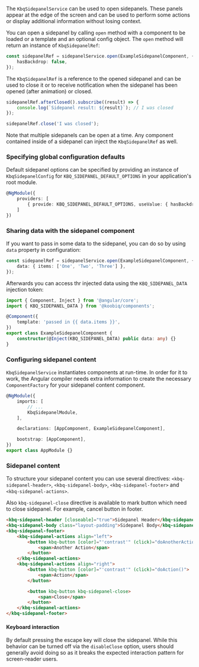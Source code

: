 The `KbqSidepanelService` can be used to open sidepanels.
These panels appear at the edge of the screen and can be used to perform
some actions or display additional information without losing context.

You can open a sidepanel by calling `open` method with a component to be loaded or a template
and an optional config object.
The `open` method will return an instance of `KbqSidepanelRef`:

```ts
const sidepanelRef = sidepanelService.open(ExampleSidepanelComponent, {
    hasBackdrop: false,
});
```

The `KbqSidepanelRef` is a reference to the opened sidepanel and can be used to close it or
to receive notification when the sidepanel has been opened (after animation) or closed.

```ts
sidepanelRef.afterClosed().subscribe((result) => {
    console.log(`Sidepanel result: ${result}`); // I was closed
});

sidepanelRef.close('I was closed');
```

Note that multiple sidepanels can be open at a time. Any component contained inside of a sidepanel
can inject the `KbqSidepanelRef` as well.

### Specifying global configuration defaults

Default sidepanel options can be specified by providing an instance of `KbqSidepanelConfig`
for `KBQ_SIDEPANEL_DEFAULT_OPTIONS` in your application's root module.

```ts
@NgModule({
    providers: [
        { provide: KBQ_SIDEPANEL_DEFAULT_OPTIONS, useValue: { hasBackdrop: false } }
    ]
})
```

### Sharing data with the sidepanel component

If you want to pass in some data to the sidepanel, you can do so by using `data` property
in configuration:

```ts
const sidepanelRef = sidepanelService.open(ExampleSidepanelComponent, {
    data: { items: ['One', 'Two', 'Three'] },
});
```

Afterwards you can access thr injected data using the `KBQ_SIDEPANEL_DATA` injection token:

```ts
import { Component, Inject } from '@angular/core';
import { KBQ_SIDEPANEL_DATA } from '@koobiq/components';

@Component({
    template: 'passed in {{ data.items }}',
})
export class ExampleSidepanelComponent {
    constructor(@Inject(KBQ_SIDEPANEL_DATA) public data: any) {}
}
```

### Configuring sidepanel content

`KbqSidepanelService` instantiates components at run-time. In order for it to work,
the Angular compiler needs extra information to create the necessary `ComponentFactory`
for your sidepanel content component.

```ts
@NgModule({
    imports: [
        // ...
        KbqSidepanelModule,
    ],

    declarations: [AppComponent, ExampleSidepanelComponent],

    bootstrap: [AppComponent],
})
export class AppModule {}
```

### Sidepanel content

To structure your sidepanel content you can use several directives:
`<kbq-sidepanel-header>`, `<kbq-sidepanel-body>`, `<kbq-sidepanel-footer>`
and `<kbq-sidepanel-actions>`.

Also `kbq-sidepanel-close` directive is available to mark button which need
to close sidepanel. For example, cancel button in footer.

```html
<kbq-sidepanel-header [closeable]="true">Sidepanel Header</kbq-sidepanel-header>
<kbq-sidepanel-body class="layout-padding">Sidepanel Body</kbq-sidepanel-body>
<kbq-sidepanel-footer>
    <kbq-sidepanel-actions align="left">
        <button kbq-button [color]="'contrast'" (click)="doAnotherAction()">
            <span>Another Action</span>
        </button>
    </kbq-sidepanel-actions>
    <kbq-sidepanel-actions align="right">
        <button kbq-button [color]="'contrast'" (click)="doAction()">
            <span>Action</span>
        </button>

        <button kbq-button kbq-sidepanel-close>
            <span>Close</span>
        </button>
    </kbq-sidepanel-actions>
</kbq-sidepanel-footer>
```

#### Keyboard interaction

By default pressing the escape key will close the sidepanel. While this behavior can
be turned off via the `disableClose` option, users should generally avoid doing so
as it breaks the expected interaction pattern for screen-reader users.
